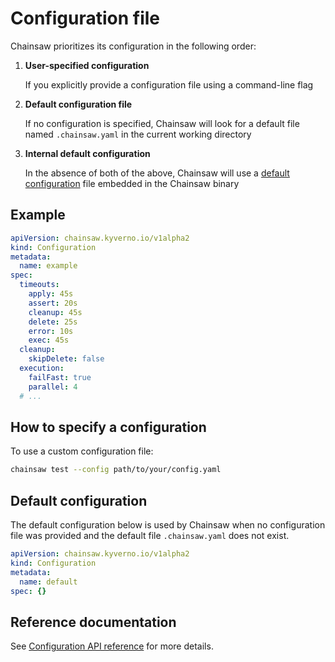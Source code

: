 # Configuration file

Chainsaw prioritizes its configuration in the following order:

1. **User-specified configuration**

    If you explicitly provide a configuration file using a command-line flag

1. **Default configuration file**

    If no configuration is specified, Chainsaw will look for a default file named `.chainsaw.yaml` in the current working directory

1. **Internal default configuration**

    In the absence of both of the above, Chainsaw will use a [default configuration](#default-configuration) file embedded in the Chainsaw binary

## Example

```yaml
apiVersion: chainsaw.kyverno.io/v1alpha2
kind: Configuration
metadata:
  name: example
spec:
  timeouts:
    apply: 45s
    assert: 20s
    cleanup: 45s
    delete: 25s
    error: 10s
    exec: 45s
  cleanup:
    skipDelete: false
  execution:
    failFast: true
    parallel: 4
  # ...
```

## How to specify a configuration

To use a custom configuration file:

```bash
chainsaw test --config path/to/your/config.yaml
```

## Default configuration

The default configuration below is used by Chainsaw when no configuration file was provided and the default file `.chainsaw.yaml` does not exist.

```yaml
apiVersion: chainsaw.kyverno.io/v1alpha2
kind: Configuration
metadata:
  name: default
spec: {}
```

## Reference documentation

See [Configuration API reference](../apis/chainsaw.v1alpha2.md#chainsaw-kyverno-io-v1alpha2-Configuration) for more details.
